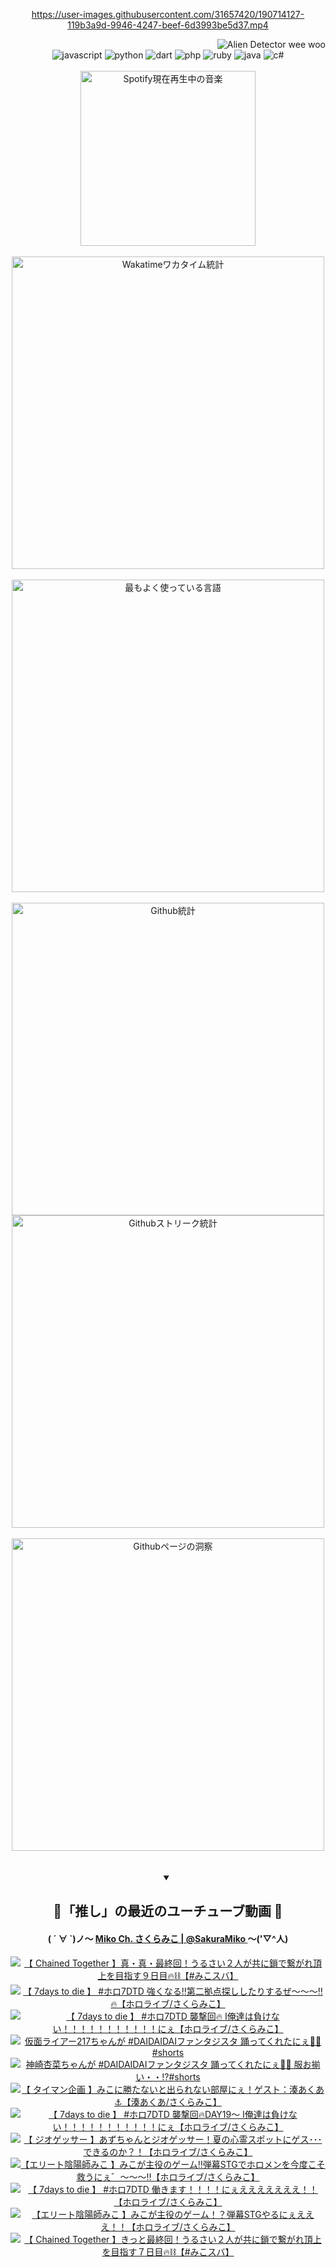 <!-- START: HERO IMAGE GIF ////////// ////////// ////////// -->
<!-- <img src="@/../assets/img/gaming/ghost-of-tsushima.gif" width="100%"  alt="nellyXinwei's Hero Gif Image"/> -->
<!-- END: HERO IMAGE GIF ////////// ////////// ////////// -->

<div align="center" >  
  
<!-- START:ワンピース 第1015話「ルフィはRED ROCを使う」 -->
<https://user-images.githubusercontent.com/31657420/190714127-119b3a9d-9946-4247-beef-6d3993be5d37.mp4>
<!-- END:ワンピース 第1015話「ルフィはRED ROCを使う」 -->

<!-- START:VISITOR COUNTER -->
<div width="100%" align="right">
<img src="https://komarev.com/ghpvc/?username=nellyXinwei&label=🛸&color=grey&style=for-the-badge&labelcolor=ffffff" alt="Alien Detector wee woo"/>
</div>
<!-- END:VISITOR COUNTER -->

<!-- START: PROGRAMMING LANGUAGES -->
<!-- 色彩 Color Scheme:
#961E3A, #8A0D42, #5A0640, #4F265E, #2B355A, #3E759B, #CC4246,
#BB2649, #AD1052, #700750, #633075, #364270, #4E92C2, #FF5357
Sauce: https://www.webcreatorbox.com/inspiration/pantone-2023
-->

<img src="https://img.shields.io/badge/javascript%20-%23BB2649.svg?&style=for-the-badge&logo=javascript&logoColor=white&labelColor=961E3A" alt="javascript"/>
<img src="https://img.shields.io/badge/python%20-%23AD1052.svg?&style=for-the-badge&logo=python&logoColor=white&labelColor=8A0D42" alt="python" />
<img src="https://img.shields.io/badge/dart%20-%23700750.svg?&style=for-the-badge&logo=dart&logoColor=white&labelColor=5A0640" alt="dart"/>
<img src="https://img.shields.io/badge/php%20-%23633075.svg?&style=for-the-badge&logo=php&logoColor=white&labelColor=4F265E" alt="php"/>
<img src="https://img.shields.io/badge/ruby%20-%23364270.svg?&style=for-the-badge&logo=ruby&logoColor=white&labelColor=2B355A" alt="ruby"/>
<img src="https://img.shields.io/badge/java%20-%234E92C2.svg?&style=for-the-badge&logo=openjdk&logoColor=white&labelColor=3E759B" alt="java"/>
<img src="https://img.shields.io/badge/c%23-%23FF5357.svg?style=for-the-badge&logo=c-sharp&logoColor=white&labelColor=CC4246" alt="c#"/>  
<!-- END: PROGRAMMING LANGUAGES -->

<br>
<br>

<!-- START: MUSIC STATUS -->
  <!-- <a href="https://newojima-gsrs-20220114.vercel.app/api/now-playing?open">
    <img src="https://newojima-gsrs-20220114.vercel.app/api/now-playing" alt="Spotify現在再生中の音楽">
  </a> -->
  <img src="https://newojima-grss-20230114.vercel.app/api/spotify?border_color=transparent" alt="Spotify現在再生中の音楽" width="280px">
<!-- END: MUSIC STATUS -->

<br>
<br>

<!-- START: GITHUB STATUS -->
<!-- 色彩 Color Scheme:  #BB2649, #AD1052, #700750, #633075 -->
<img align="center" src="https://newojima-grs-20230109.vercel.app/api/wakatime?username=njtalba5127&layout=compact&langs_count=10&locale=ja&hide_title=false&title_color=fff&hide_border=true&text_color=fff&bg_color=BB2649,BB2649,633075,633075&hide=other,css,html,bash,xml,git%20config,makefile,properties,yaml,markdown,text,json,jsx" alt="Wakatimeワカタイム統計" width="500px"/>

<br>
<br>

<!-- 色彩 Color Scheme:  #633075, #364270, #4E92C2 -->
  <img align="center" src="https://newojima-grs-20230109.vercel.app/api/top-langs?username=njtalba5127&layout=compact&text_color=fff&icon_color=fff&hide_border=true&&locale=ja&hide_title=false&title_color=fff&include_all_commits=true&card_width=445&langs_count=11&hide=c%23,powershell,shaderlab,hlsl,makefile,jupyter%20notebook,python,html,css,shell,batchfile,less,liquid,hack,scss&bg_color=4F265E,633075,4E92C2" alt="最もよく使っている言語" width="500px"/>

<br>
<br>

<!-- 色彩 Color Scheme:  #4E92C2, #FF5357 -->
  <img align="center" src="https://newojima-grs-20230109.vercel.app/api?username=njtalba5127&rank_icon=github&show_icons=true&&locale=ja&title_color=fff&text_color=fff&icon_color=fff&hide_border=true&hide_title=false&count_private=true&include_all_commits=true&card_width=495&disable_animations=true&bg_color=4E92C2,4E92C2,FF5357" alt="Github統計" width="500px"/>

<br>

<img align="center" src="https://streak-stats.demolab.com?user=njtalba5127&theme=dark&hide_border=true&locale=ja&ring=BB2649&stroke=222222&background=151515&sideLabels=BB2649&currStreakLabel=ffffff&border=BB2649&fire=FF5357&currStreakNum=ffffff&sideNums=FF5357&dates=ffffff" alt="Githubストリーク統計" width="500px"/>

<br>
<br>

  <img align="center" width="500px" src="@/../assets/img/page-insights.svg" alt="Githubページの洞察"/>
  
</div>
<!-- END: GITHUB STATUS -->

<br>
<br>

<div align="center">
<details open>
  <summary>

  </summary>

  <h2 align="center">🌸「推し」の最近のユーチューブ動画 🌸</h2>
  <h4>
  ( ´ ∀ `)ノ～ 
  <a href="https://www.youtube.com/@SakuraMiko">Miko Ch. さくらみこ | @SakuraMiko
  </a>
   ～('▽^人)
  </h4>

  <!-- BEGIN YOUTUBE-CARDS -->
<a href="https://www.youtube.com/watch?v=FbrDMIkQk88"><img src="https://ytcards.demolab.com/?id=FbrDMIkQk88&title=%E3%80%90+Chained+Together+%E3%80%91%E7%9C%9F%E3%83%BB%E7%9C%9F%E3%83%BB%E6%9C%80%E7%B5%82%E5%9B%9E%EF%BC%81%E3%81%86%E3%82%8B%E3%81%95%E3%81%84%EF%BC%92%E4%BA%BA%E3%81%8C%E5%85%B1%E3%81%AB%E9%8E%96%E3%81%A7%E7%B9%8B%E3%81%8C%E3%82%8C%E9%A0%82%E4%B8%8A%E3%82%92%E7%9B%AE%E6%8C%87%E3%81%99%EF%BC%99%E6%97%A5%E7%9B%AE%F0%9F%94%A5%E2%9B%93%E3%80%90%23%E3%81%BF%E3%81%93%E3%82%B9%E3%83%90%E3%80%91&lang=ja&timestamp=1724767427&background_color=%230d1117&title_color=%23ffffff&stats_color=%23dedede&max_title_lines=1&width=187&border_radius=5&duration=10000" alt="【 Chained Together 】真・真・最終回！うるさい２人が共に鎖で繋がれ頂上を目指す９日目🔥⛓【#みこスバ】" title="【 Chained Together 】真・真・最終回！うるさい２人が共に鎖で繋がれ頂上を目指す９日目🔥⛓【#みこスバ】"></a>
<a href="https://www.youtube.com/watch?v=SLcFmBoP8A4"><img src="https://ytcards.demolab.com/?id=SLcFmBoP8A4&title=%E3%80%90+7days+to+die+%E3%80%91+%23%E3%83%9B%E3%83%AD7DTD+%E5%BC%B7%E3%81%8F%E3%81%AA%E3%82%8B%E2%80%BC%E7%AC%AC%E4%BA%8C%E6%8B%A0%E7%82%B9%E6%8E%A2%E3%81%97%E3%81%97%E3%81%9F%E3%82%8A%E3%81%99%E3%82%8B%E3%81%9C%EF%BD%9E%EF%BD%9E%EF%BD%9E%E2%80%BC%F0%9F%94%A5%E3%80%90%E3%83%9B%E3%83%AD%E3%83%A9%E3%82%A4%E3%83%96%2F%E3%81%95%E3%81%8F%E3%82%89%E3%81%BF%E3%81%93%E3%80%91&lang=ja&timestamp=1724682692&background_color=%230d1117&title_color=%23ffffff&stats_color=%23dedede&max_title_lines=1&width=187&border_radius=5&duration=7171" alt="【 7days to die 】 #ホロ7DTD 強くなる‼第二拠点探ししたりするぜ～～～‼🔥【ホロライブ/さくらみこ】" title="【 7days to die 】 #ホロ7DTD 強くなる‼第二拠点探ししたりするぜ～～～‼🔥【ホロライブ/さくらみこ】"></a>
<a href="https://www.youtube.com/watch?v=GjNxqDxFaSA"><img src="https://ytcards.demolab.com/?id=GjNxqDxFaSA&title=%E3%80%90+7days+to+die++%E3%80%91+%23%E3%83%9B%E3%83%AD7DTD++%E8%A5%B2%E6%92%83%E5%9B%9E%F0%9F%94%A5+I%E4%BF%BA%E9%81%94%E3%81%AF%E8%B2%A0%E3%81%91%E3%81%AA%E3%81%84%EF%BC%81%EF%BC%81%EF%BC%81%EF%BC%81%EF%BC%81%EF%BC%81%EF%BC%81%EF%BC%81%EF%BC%81%EF%BC%81%EF%BC%81%E3%81%AB%E3%81%87%E3%80%90%E3%83%9B%E3%83%AD%E3%83%A9%E3%82%A4%E3%83%96%2F%E3%81%95%E3%81%8F%E3%82%89%E3%81%BF%E3%81%93%E3%80%91&lang=ja&timestamp=1724522296&background_color=%230d1117&title_color=%23ffffff&stats_color=%23dedede&max_title_lines=1&width=187&border_radius=5&duration=16801" alt="【 7days to die  】 #ホロ7DTD  襲撃回🔥 I俺達は負けない！！！！！！！！！！！にぇ【ホロライブ/さくらみこ】" title="【 7days to die  】 #ホロ7DTD  襲撃回🔥 I俺達は負けない！！！！！！！！！！！にぇ【ホロライブ/さくらみこ】"></a>
<a href="https://www.youtube.com/watch?v=qPO5hP_-SZE"><img src="https://ytcards.demolab.com/?id=qPO5hP_-SZE&title=%E4%BB%AE%E9%9D%A2%E3%83%A9%E3%82%A4%E3%82%A2%E3%83%BC217%E3%81%A1%E3%82%83%E3%82%93%E3%81%8C+%23DAIDAIDAI%E3%83%95%E3%82%A1%E3%83%B3%E3%82%BF%E3%82%B8%E3%82%B9%E3%82%BF+%E8%B8%8A%E3%81%A3%E3%81%A6%E3%81%8F%E3%82%8C%E3%81%9F%E3%81%AB%E3%81%87%F0%9F%8C%B8%F0%9F%92%93%23shorts&lang=ja&timestamp=1724490045&background_color=%230d1117&title_color=%23ffffff&stats_color=%23dedede&max_title_lines=1&width=187&border_radius=5&duration=33" alt="仮面ライアー217ちゃんが #DAIDAIDAIファンタジスタ 踊ってくれたにぇ🌸💓#shorts" title="仮面ライアー217ちゃんが #DAIDAIDAIファンタジスタ 踊ってくれたにぇ🌸💓#shorts"></a>
<a href="https://www.youtube.com/watch?v=AIhZa09-MDw"><img src="https://ytcards.demolab.com/?id=AIhZa09-MDw&title=%E7%A5%9E%E5%B4%8E%E6%9D%8F%E8%8F%9C%E3%81%A1%E3%82%83%E3%82%93%E3%81%8C+%23DAIDAIDAI%E3%83%95%E3%82%A1%E3%83%B3%E3%82%BF%E3%82%B8%E3%82%B9%E3%82%BF+%E8%B8%8A%E3%81%A3%E3%81%A6%E3%81%8F%E3%82%8C%E3%81%9F%E3%81%AB%E3%81%87%F0%9F%8C%B8%F0%9F%92%93+%E6%9C%8D%E3%81%8A%E6%8F%83%E3%81%84%E3%83%BB%E3%83%BB%E2%81%89%23shorts&lang=ja&timestamp=1724338803&background_color=%230d1117&title_color=%23ffffff&stats_color=%23dedede&max_title_lines=1&width=187&border_radius=5&duration=20" alt="神崎杏菜ちゃんが #DAIDAIDAIファンタジスタ 踊ってくれたにぇ🌸💓 服お揃い・・⁉#shorts" title="神崎杏菜ちゃんが #DAIDAIDAIファンタジスタ 踊ってくれたにぇ🌸💓 服お揃い・・⁉#shorts"></a>
<a href="https://www.youtube.com/watch?v=VBaSv8Pw1Hk"><img src="https://ytcards.demolab.com/?id=VBaSv8Pw1Hk&title=%E3%80%90+%E3%82%BF%E3%82%A4%E3%83%9E%E3%83%B3%E4%BC%81%E7%94%BB+%E3%80%91%E3%81%BF%E3%81%93%E3%81%AB%E5%8B%9D%E3%81%9F%E3%81%AA%E3%81%84%E3%81%A8%E5%87%BA%E3%82%89%E3%82%8C%E3%81%AA%E3%81%84%E9%83%A8%E5%B1%8B%E3%81%AB%E3%81%87%EF%BC%81%E3%82%B2%E3%82%B9%E3%83%88%EF%BC%9A%E6%B9%8A%E3%81%82%E3%81%8F%E3%81%82%E2%9A%93%E3%80%90%E6%B9%8A%E3%81%82%E3%81%8F%E3%81%82%2F%E3%81%95%E3%81%8F%E3%82%89%E3%81%BF%E3%81%93%E3%80%91&lang=ja&timestamp=1724332041&background_color=%230d1117&title_color=%23ffffff&stats_color=%23dedede&max_title_lines=1&width=187&border_radius=5&duration=7113" alt="【 タイマン企画 】みこに勝たないと出られない部屋にぇ！ゲスト：湊あくあ⚓【湊あくあ/さくらみこ】" title="【 タイマン企画 】みこに勝たないと出られない部屋にぇ！ゲスト：湊あくあ⚓【湊あくあ/さくらみこ】"></a>
<a href="https://www.youtube.com/watch?v=se1QSyv1-M0"><img src="https://ytcards.demolab.com/?id=se1QSyv1-M0&title=%E3%80%90+7days+to+die++%E3%80%91+%23%E3%83%9B%E3%83%AD7DTD++%E8%A5%B2%E6%92%83%E5%9B%9E%F0%9F%94%A5DAY19%EF%BD%9E+I%E4%BF%BA%E9%81%94%E3%81%AF%E8%B2%A0%E3%81%91%E3%81%AA%E3%81%84%EF%BC%81%EF%BC%81%EF%BC%81%EF%BC%81%EF%BC%81%EF%BC%81%EF%BC%81%EF%BC%81%EF%BC%81%EF%BC%81%EF%BC%81%E3%81%AB%E3%81%87%E3%80%90%E3%83%9B%E3%83%AD%E3%83%A9%E3%82%A4%E3%83%96%2F%E3%81%95%E3%81%8F%E3%82%89%E3%81%BF%E3%81%93%E3%80%91&lang=ja&timestamp=1724256767&background_color=%230d1117&title_color=%23ffffff&stats_color=%23dedede&max_title_lines=1&width=187&border_radius=5&duration=12455" alt="【 7days to die  】 #ホロ7DTD  襲撃回🔥DAY19～ I俺達は負けない！！！！！！！！！！！にぇ【ホロライブ/さくらみこ】" title="【 7days to die  】 #ホロ7DTD  襲撃回🔥DAY19～ I俺達は負けない！！！！！！！！！！！にぇ【ホロライブ/さくらみこ】"></a>
<a href="https://www.youtube.com/watch?v=mRT4PELTcJY"><img src="https://ytcards.demolab.com/?id=mRT4PELTcJY&title=%E3%80%90+%E3%82%B8%E3%82%AA%E3%82%B2%E3%83%83%E3%82%B5%E3%83%BC+%E3%80%91%E3%81%82%E3%81%9A%E3%81%A1%E3%82%83%E3%82%93%E3%81%A8%E3%82%B8%E3%82%AA%E3%82%B2%E3%83%83%E3%82%B5%E3%83%BC%EF%BC%81%E5%A4%8F%E3%81%AE%E5%BF%83%E9%9C%8A%E3%82%B9%E3%83%9D%E3%83%83%E3%83%88%E3%81%AB%E3%82%B2%E3%82%B9%EF%BD%A5%EF%BD%A5%EF%BD%A5%E3%81%A7%E3%81%8D%E3%82%8B%E3%81%AE%E3%81%8B%EF%BC%9F%EF%BC%81%E3%80%90%E3%83%9B%E3%83%AD%E3%83%A9%E3%82%A4%E3%83%96%2F%E3%81%95%E3%81%8F%E3%82%89%E3%81%BF%E3%81%93%E3%80%91&lang=ja&timestamp=1724243697&background_color=%230d1117&title_color=%23ffffff&stats_color=%23dedede&max_title_lines=1&width=187&border_radius=5&duration=5176" alt="【 ジオゲッサー 】あずちゃんとジオゲッサー！夏の心霊スポットにゲス･･･できるのか？！【ホロライブ/さくらみこ】" title="【 ジオゲッサー 】あずちゃんとジオゲッサー！夏の心霊スポットにゲス･･･できるのか？！【ホロライブ/さくらみこ】"></a>
<a href="https://www.youtube.com/watch?v=nrhxLcXCATw"><img src="https://ytcards.demolab.com/?id=nrhxLcXCATw&title=%E3%80%90%E3%82%A8%E3%83%AA%E3%83%BC%E3%83%88%E9%99%B0%E9%99%BD%E5%B8%AB%E3%81%BF%E3%81%93++%E3%80%91%E3%81%BF%E3%81%93%E3%81%8C%E4%B8%BB%E5%BD%B9%E3%81%AE%E3%82%B2%E3%83%BC%E3%83%A0%E2%80%BC%E5%BC%BE%E5%B9%95STG%E3%81%A7%E3%83%9B%E3%83%AD%E3%83%A1%E3%83%B3%E3%82%92%E4%BB%8A%E5%BA%A6%E3%81%93%E3%81%9D%E6%95%91%E3%81%86%E3%81%AB%E3%81%87%E3%82%9B%EF%BD%9E%EF%BD%9E%EF%BD%9E%E2%80%BC%E3%80%90%E3%83%9B%E3%83%AD%E3%83%A9%E3%82%A4%E3%83%96%2F%E3%81%95%E3%81%8F%E3%82%89%E3%81%BF%E3%81%93%E3%80%91&lang=ja&timestamp=1724152211&background_color=%230d1117&title_color=%23ffffff&stats_color=%23dedede&max_title_lines=1&width=187&border_radius=5&duration=10670" alt="【エリート陰陽師みこ  】みこが主役のゲーム‼弾幕STGでホロメンを今度こそ救うにぇ゛～～～‼【ホロライブ/さくらみこ】" title="【エリート陰陽師みこ  】みこが主役のゲーム‼弾幕STGでホロメンを今度こそ救うにぇ゛～～～‼【ホロライブ/さくらみこ】"></a>
<a href="https://www.youtube.com/watch?v=i7ml2Owq9Ig"><img src="https://ytcards.demolab.com/?id=i7ml2Owq9Ig&title=%E3%80%90+7days+to+die++%E3%80%91+%23%E3%83%9B%E3%83%AD7DTD++%E5%83%8D%E3%81%8D%E3%81%BE%E3%81%99%EF%BC%81%EF%BC%81%EF%BC%81%EF%BC%81%E3%81%AB%E3%81%87%E3%81%88%E3%81%88%E3%81%88%E3%81%88%E3%81%88%E3%81%88%E3%81%88%EF%BC%81%EF%BC%81+%E3%80%90%E3%83%9B%E3%83%AD%E3%83%A9%E3%82%A4%E3%83%96%2F%E3%81%95%E3%81%8F%E3%82%89%E3%81%BF%E3%81%93%E3%80%91&lang=ja&timestamp=1724085235&background_color=%230d1117&title_color=%23ffffff&stats_color=%23dedede&max_title_lines=1&width=187&border_radius=5&duration=15369" alt="【 7days to die  】 #ホロ7DTD  働きます！！！！にぇえええええええ！！ 【ホロライブ/さくらみこ】" title="【 7days to die  】 #ホロ7DTD  働きます！！！！にぇえええええええ！！ 【ホロライブ/さくらみこ】"></a>
<a href="https://www.youtube.com/watch?v=nFssxqeovto"><img src="https://ytcards.demolab.com/?id=nFssxqeovto&title=%E3%80%90%E3%82%A8%E3%83%AA%E3%83%BC%E3%83%88%E9%99%B0%E9%99%BD%E5%B8%AB%E3%81%BF%E3%81%93++%E3%80%91%E3%81%BF%E3%81%93%E3%81%8C%E4%B8%BB%E5%BD%B9%E3%81%AE%E3%82%B2%E3%83%BC%E3%83%A0%EF%BC%81%EF%BC%9F%E5%BC%BE%E5%B9%95STG%E3%82%84%E3%82%8B%E3%81%AB%E3%81%87%E3%81%88%E3%81%88%E3%81%88%EF%BC%81%EF%BC%81%E3%80%90%E3%83%9B%E3%83%AD%E3%83%A9%E3%82%A4%E3%83%96%2F%E3%81%95%E3%81%8F%E3%82%89%E3%81%BF%E3%81%93%E3%80%91&lang=ja&timestamp=1724069204&background_color=%230d1117&title_color=%23ffffff&stats_color=%23dedede&max_title_lines=1&width=187&border_radius=5&duration=6975" alt="【エリート陰陽師みこ  】みこが主役のゲーム！？弾幕STGやるにぇえええ！！【ホロライブ/さくらみこ】" title="【エリート陰陽師みこ  】みこが主役のゲーム！？弾幕STGやるにぇえええ！！【ホロライブ/さくらみこ】"></a>
<a href="https://www.youtube.com/watch?v=3SPgy1G81js"><img src="https://ytcards.demolab.com/?id=3SPgy1G81js&title=%E3%80%90+Chained+Together+%E3%80%91%E3%81%8D%E3%81%A3%E3%81%A8%E6%9C%80%E7%B5%82%E5%9B%9E%EF%BC%81%E3%81%86%E3%82%8B%E3%81%95%E3%81%84%EF%BC%92%E4%BA%BA%E3%81%8C%E5%85%B1%E3%81%AB%E9%8E%96%E3%81%A7%E7%B9%8B%E3%81%8C%E3%82%8C%E9%A0%82%E4%B8%8A%E3%82%92%E7%9B%AE%E6%8C%87%E3%81%99%EF%BC%97%E6%97%A5%E7%9B%AE%F0%9F%94%A5%E2%9B%93%E3%80%90%23%E3%81%BF%E3%81%93%E3%82%B9%E3%83%90%E3%80%91&lang=ja&timestamp=1723990867&background_color=%230d1117&title_color=%23ffffff&stats_color=%23dedede&max_title_lines=1&width=187&border_radius=5&duration=7744" alt="【 Chained Together 】きっと最終回！うるさい２人が共に鎖で繋がれ頂上を目指す７日目🔥⛓【#みこスバ】" title="【 Chained Together 】きっと最終回！うるさい２人が共に鎖で繋がれ頂上を目指す７日目🔥⛓【#みこスバ】"></a>
<!-- END YOUTUBE-CARDS -->

</div>
  
</details>
